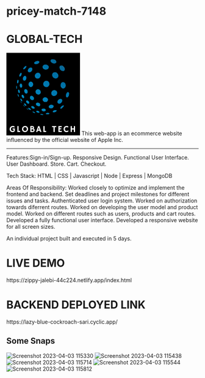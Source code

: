 # pricey-match-7148
<h1>GLOBAL-TECH</h1>
<img src="./Frontend/client/logo.png" alt="LOGO"/>
This web-app is an ecommerce website influenced by the official website of Apple Inc.
<hr>

Features:Sign-in/Sign-up. Responsive Design. Functional User Interface. User Dashboard. Store. Cart. Checkout.

Tech Stack: HTML | CSS | Javascript | Node | Express | MongoDB

Areas Of Responsibility: Worked closely to optimize and implement the frontend and backend. Set deadlines and project milestones for different issues and tasks. Authenticated user login system. Worked on authorization towards diferrent routes. Worked on developing the user model and product model. Worked on different routes such as users, products and cart routes. Developed a fully functional user interface. Developed a responsive website for all screen sizes. 

An individual project built and executed in 5 days.

<h1>LIVE DEMO</h1> https://zippy-jalebi-44c224.netlify.app/index.html

<h1>BACKEND DEPLOYED LINK</h1>  https://lazy-blue-cockroach-sari.cyclic.app/

<h2> Some Snaps </h2>


![Screenshot 2023-04-03 115330](https://user-images.githubusercontent.com/107558641/229428600-88b2ad1e-6452-4d8e-a2c0-4a11679ca169.png)
![Screenshot 2023-04-03 115438](https://user-images.githubusercontent.com/107558641/229428638-5c5fb098-cb3a-4c85-ba03-fcd723bb9bff.png)
![Screenshot 2023-04-03 115714](https://user-images.githubusercontent.com/107558641/229428683-5bd2d45f-c30f-4efb-a22e-2b75a1fc57c9.png)
![Screenshot 2023-04-03 115544](https://user-images.githubusercontent.com/107558641/229428730-fb07d7f4-028c-46fd-9233-f67253dbab0b.png)
![Screenshot 2023-04-03 115812](https://user-images.githubusercontent.com/107558641/229428767-90b9ec0c-0b9c-4696-9885-3b6fde0c9dd0.png)
